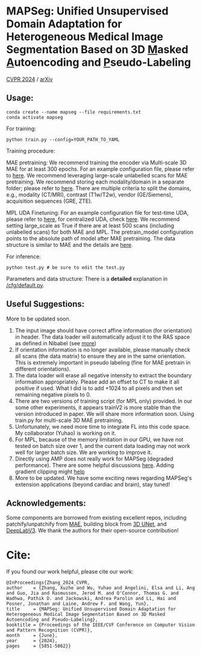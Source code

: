 # MAPSeg: Unified Unsupervised Domain Adaptation for Heterogeneous Medical Image Segmentation Based on 3D <ins>M</ins>asked <ins>A</ins>utoencoding and <ins>P</ins>seudo-Labeling

[CVPR 2024](https://openaccess.thecvf.com/content/CVPR2024/html/Zhang_MAPSeg_Unified_Unsupervised_Domain_Adaptation_for_Heterogeneous_Medical_Image_Segmentation_CVPR_2024_paper.html) / [arXiv](https://arxiv.org/abs/2303.09373)

## Usage: 

    conda create --name mapseg --file requirements.txt
    conda activate mapseg

For training: 
    
    python train.py --config=YOUR_PATH_TO_YAML
Training procedure:
    
MAE pretraining: 
    We recommend training the encoder via Multi-scale 3D MAE for at least 300 epochs. For an example configuration file, please refer to [here](https://github.com/XuzheZ/MAPSeg/blob/main/cfg/example_yaml/brain_mae.yaml). We recommend leveraging large-scale unlabelled scans for MAE pretraining. We recommend storing each modality/domain in a separate folder; please refer to [here](https://github.com/XuzheZ/MAPSeg/blob/main/cfg/default.py#L83). There are multiple criteria to split the domains, e.g., modality (CT/MRI), contrast (T1w/T2w), vendor (GE/Siemens), acquisition sequences (GRE, ZTE). 

MPL UDA Finetuning: 
    For an example configuration file for test-time UDA, please refer to [here](https://github.com/XuzheZ/MAPSeg/blob/main/cfg/example_yaml/X_site_finetune70_testtime.yaml), for centralized UDA, check [here](https://github.com/XuzheZ/MAPSeg/blob/main/cfg/example_yaml/X_site_finetune70.yaml). We recommend setting large_scale as True if there are at least 500 scans (including unlabelled scans) for both MAE and MPL. The pretrain_model configuration points to the absolute path of model after MAE pretraining. The data structure is similar to MAE and the details are [here](https://github.com/XuzheZ/MAPSeg/blob/main/cfg/default.py#L104). 

For inference: 

    python test.py # be sure to edit the test.py 

Parameters and data structure: 
There is a **detailed** explanation in [/cfg/default.py](https://github.com/XuzheZ/MAPSeg/blob/main/cfg/default.py).

## Useful Suggestions:
More to be updated soon. 
1. The input image should have correct affine information (for orientation) in header. The data loader will automatically adjust it to the RAS space as defined in Nibabel (see [more](https://nipy.org/nibabel/coordinate_systems.html))
2. If orientation information is no longer available, please manually check all scans (the data matrix) to ensure they are in the same orientation. This is extremely important in pseudo labeling (fine for MAE pretrain in different orientations). 
3. The data loader will erase all negative intensity to extract the boundary information appropriately. Please add an offset to CT to make it all positive if used. What I did is to add +1024 to all pixels and then set remaining negative pixels to 0.
4. There are two versions of training script (for MPL only) provided. In our some other experiments, it appears trainV2 is more stable than the version introduced in paper. We will share more information soon. Using train.py for multi-scale 3D MAE pretraining.
5. Unfortunately, we need more time to integrate FL into this code space. My collaborator (Yuhao) is working on it. 
6. For MPL, because of the memory limitation in our GPU, we have not tested on batch size over 1, and the current data loading may not work well for larger batch size. We are working to improve it.
7. Directly using AMP does not really work for MAPSeg (degraded performance). There are some helpful discussions [here](https://github.com/facebookresearch/mae/issues/42). Adding gradient clipping might [help](https://github.com/facebookresearch/mae/issues/42#issuecomment-1327427371)
8. More to be updated. We have some exciting news regarding MAPSeg's extension applications (beyond cardiac and brain), stay tuned!

## Acknowledgements: 
Some components are borrowed from existing excellent repos, including patchify/unpatchify from [MAE](https://github.com/facebookresearch/mae), building block from [3D UNet](https://github.com/wolny/pytorch-3dunet), and [DeepLabV3](https://github.com/VainF/DeepLabV3Plus-Pytorch). We thank the authors for their open-source contribution!

# Cite:
If you found our work helpful, please cite our work:

    @InProceedings{Zhang_2024_CVPR,
    author    = {Zhang, Xuzhe and Wu, Yuhao and Angelini, Elsa and Li, Ang and Guo, Jia and Rasmussen, Jerod M. and O'Connor, Thomas G. and Wadhwa, Pathik D. and Jackowski, Andrea Parolin and Li, Hai and Posner, Jonathan and Laine, Andrew F. and Wang, Yun},
    title     = {MAPSeg: Unified Unsupervised Domain Adaptation for Heterogeneous Medical Image Segmentation Based on 3D Masked Autoencoding and Pseudo-Labeling},
    booktitle = {Proceedings of the IEEE/CVF Conference on Computer Vision and Pattern Recognition (CVPR)},
    month     = {June},
    year      = {2024},
    pages     = {5851-5862}}
